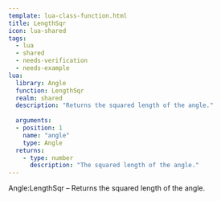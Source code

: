 ```yaml
---
template: lua-class-function.html
title: LengthSqr
icon: lua-shared
tags:
  - lua
  - shared
  - needs-verification
  - needs-example
lua:
  library: Angle
  function: LengthSqr
  realm: shared
  description: "Returns the squared length of the angle."
  
  arguments:
  - position: 1
    name: "angle"
    type: Angle
  returns:
    - type: number
      description: "The squared length of the angle."
---
```


<div class="lua__search__keywords">
Angle:LengthSqr &#x2013; Returns the squared length of the angle.
</div>
